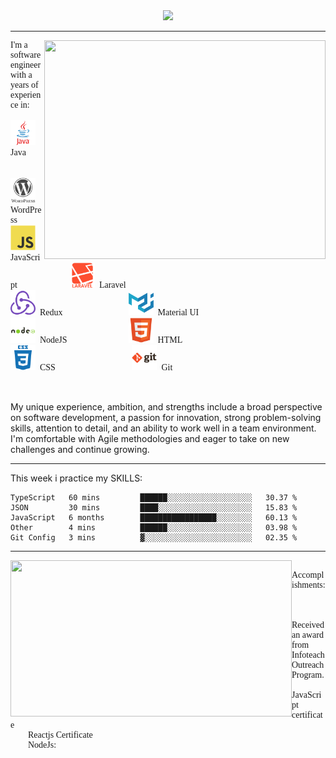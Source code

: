 <div id="header" align="center">
  <img src="https://i.postimg.cc/Df9VxS6w/banner-final.png"/>
</div>

---

<img align="right" src="https://media.giphy.com/media/PWlsJVm3mhwQhD7imf/giphy.gif" width="450" height="350"/>
  <p style="font-family:verdana" top="200">I'm a software engineer with a years of experience in: </br> </br>
 <img src="https://github.com/devicons/devicon/blob/master/icons/java/java-original-wordmark.svg" title="Java" alt="Java" width="40" height="40"/>&nbsp;
    Java                
      &nbsp;&nbsp;&nbsp;&nbsp;&nbsp;&nbsp;&nbsp;&nbsp;&nbsp;&nbsp;&nbsp;&nbsp;&nbsp;&nbsp;&nbsp;
      &nbsp;&nbsp;&nbsp;&nbsp;&nbsp;&nbsp;&nbsp;&nbsp;&nbsp;&nbsp;&nbsp;&nbsp;&nbsp;&nbsp;&nbsp;  
 <img src="https://github.com/devicons/devicon/blob/master/icons/wordpress/wordpress-plain-wordmark.svg" title="WordPress" alt="WordPress" width="40" 
      height="40"/>&nbsp;
        WordPress </br>
 <img src="https://github.com/devicons/devicon/blob/master/icons/javascript/javascript-original.svg" title="JavaScript" alt="JavaScript" width="40" height="40"/>&nbsp; 
     JavaScript 
       &nbsp;&nbsp;&nbsp;&nbsp;&nbsp;&nbsp;&nbsp;&nbsp;&nbsp;&nbsp;&nbsp;&nbsp;&nbsp;&nbsp;&nbsp;
       &nbsp;&nbsp;&nbsp;&nbsp;&nbsp;&nbsp;   
 <img src="https://github.com/devicons/devicon/blob/master/icons/laravel/laravel-plain-wordmark.svg" title="Laravel" alt="Laravel" width="40" height="40"/>&nbsp;  
     Laravel </br>
 <img src="https://github.com/devicons/devicon/blob/master/icons/redux/redux-original.svg" title="Redux" alt="Redux " width="40" height="40"/>&nbsp; Redux     
       &nbsp;&nbsp;&nbsp;&nbsp;&nbsp;&nbsp;&nbsp;&nbsp;&nbsp;&nbsp;&nbsp;&nbsp;&nbsp;&nbsp;&nbsp;&nbsp;
       &nbsp;&nbsp;&nbsp;&nbsp;&nbsp;&nbsp;&nbsp;&nbsp;&nbsp;&nbsp;&nbsp;
 <img src="https://github.com/devicons/devicon/blob/master/icons/materialui/materialui-original.svg" title="Material UI" alt="Material UI" width="40"   
      height="40"/>&nbsp; 
        Material UI </br>
 <img src="https://github.com/devicons/devicon/blob/master/icons/nodejs/nodejs-original-wordmark.svg" title="NodeJS" alt="NodeJS" width="40" height="40"/>&nbsp; 
    NodeJS 
      &nbsp;&nbsp;&nbsp;&nbsp;&nbsp;&nbsp;&nbsp;&nbsp;&nbsp;&nbsp;&nbsp;&nbsp;
      &nbsp;&nbsp;&nbsp;&nbsp;&nbsp;&nbsp;&nbsp;&nbsp;&nbsp;&nbsp;&nbsp;&nbsp;&nbsp;
 <img src="https://github.com/devicons/devicon/blob/master/icons/html5/html5-original.svg" title="HTML5" alt="HTML" width="40" height="40"/>&nbsp; HTML </br>
 <img src="https://github.com/devicons/devicon/blob/master/icons/css3/css3-plain-wordmark.svg"  title="CSS3" alt="CSS" width="40" height="40"/>&nbsp; CSS  
      &nbsp;&nbsp;&nbsp;&nbsp;&nbsp;&nbsp;&nbsp;&nbsp;&nbsp;&nbsp;&nbsp;&nbsp;&nbsp;
      &nbsp;&nbsp;&nbsp;&nbsp;&nbsp;&nbsp;&nbsp;&nbsp;&nbsp;&nbsp;&nbsp;&nbsp;&nbsp;&nbsp;&nbsp;&nbsp;&nbsp;&nbsp;&nbsp;
 <img src="https://github.com/devicons/devicon/blob/master/icons/git/git-original-wordmark.svg" title="Git" alt="Git" width="40" height="40"/>&nbsp; 
    Git </br></br></br>
   
  My unique experience, ambition, and strengths include a broad perspective on software development,
  a passion for innovation, strong problem-solving skills, attention to detail,
  and an ability to work well in a team environment.
  I'm comfortable with Agile methodologies and eager to take on new challenges and continue growing.</p>

---

This week i practice my SKILLS: 

<!--START_SECTION:waka-->

```text
TypeScript   60 mins         ██████░░░░░░░░░░░░░░░░░░░   30.37 %
JSON         30 mins         ████░░░░░░░░░░░░░░░░░░░░░   15.83 %
JavaScript   6 months        █████████████████░░░░░░░░   60.13 %
Other        4 mins          ██████░░░░░░░░░░░░░░░░░░░   03.98 %
Git Config   3 mins          ▓░░░░░░░░░░░░░░░░░░░░░░░░   02.35 %
```

<!--END_SECTION:waka-->


---

 <img align="left" src="https://media.giphy.com/media/L1R1tvI9svkIWwpVYr/giphy.gif" width="450" height="250"/>
  <p style="font-family:verdana" top="200"> &nbsp;&nbsp;&nbsp;&nbsp;&nbsp; 
  Accomplishments: </br></br></br>
    &nbsp;&nbsp;&nbsp;&nbsp;&nbsp;&nbsp;&nbsp; 
  Received an award from Infoteach Outreach Program. </br>
    &nbsp;&nbsp;&nbsp;&nbsp;&nbsp;&nbsp;&nbsp; 
  JavaScript certificate </br>
    &nbsp;&nbsp;&nbsp;&nbsp;&nbsp;&nbsp;&nbsp; 
  Reactjs Certificate </br>
    &nbsp;&nbsp;&nbsp;&nbsp;&nbsp;&nbsp;&nbsp; 
  NodeJs: </br>



